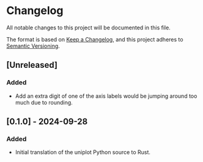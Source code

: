 # Changelog

All notable changes to this project will be documented in this file.

The format is based on [Keep a Changelog](https://keepachangelog.com/en/1.1.0/),
and this project adheres to [Semantic Versioning](https://semver.org/spec/v2.0.0.html).

## [Unreleased]

### Added

- Add an extra digit of one of the axis labels would be jumping around too much
  due to rounding.

## [0.1.0] - 2024-09-28

### Added

- Initial translation of the uniplot Python source to Rust.
